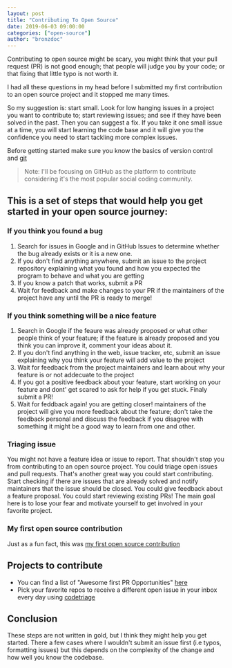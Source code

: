 ```yaml
---
layout: post
title: "Contributing To Open Source"
date: 2019-06-03 09:00:00
categories: ["open-source"]
author: "bronzdoc"
---
```


Contributing to open source might be scary, you might think that your pull request (PR) is not good enough; that people will judge you by your code; or that fixing that little typo is not worth it.

I had all these questions in my head before I submitted my first contribution to an open source project and it stopped me many times.

<!--more-->

So my suggestion is: start small. Look for low hanging issues in a project you want to contribute to; start reviewing issues; and see if they have been solved in the past. Then you can suggest a fix. If you take it one small issue at a time, you will start learning the code base and it will give you the confidence you need to start tackling more complex issues.

Before getting started make sure you know the basics of version control and [git](https://git-scm.com/book/en/v1/Getting-Started-Git-Basics)

> Note: I'll be focusing on GitHub as the platform to contribute considering it's the most popular social coding community.

## This is a set of steps that would help you get started in your open source journey:

### If you think you found a bug

1. Search for issues in Google and in GitHub Issues to determine whether the bug already exists or it is a new one.
2. If you don't find anything anywhere, submit an issue to the project repository explaining what you found and how you expected the program to behave and what you are getting
3. If you know a patch that works, submit a PR
4. Wait for feedback and make changes to your PR if the maintainers of the project have any until the PR is ready to merge!

### If you think something will be a nice feature

1. Search in Google if the feaure was already proposed or what other people think of your feature; if the feature is already proposed and you think you can improve it, comment your ideas about it.
2. If you don't find anything in the web, issue tracker, etc, submit an issue explaining why you think your feature will add value to the project
3. Wait for feedback from the project maintainers and learn about why your feature is or not addecuate to the project
4. If you got a positive feedback about your feature, start working on your feature and dont' get scared to ask for help if you get stuck. Finaly submit a PR!
5. Wait for feddback again! you are getting closer! maintainers of the project will give you more feedback about the feature; don't take the feedback personal and discuss the feedback if you disagree with something it might be a good way to learn from one and other.

### Triaging issue

You might not have a feature idea or issue to report. That shouldn't stop you from contributing to an open source project. You could triage open issues and pull requests. That's another great way you could start contributing. Start checking if there are issues that are already solved and notify maintainers that the issue should be closed.  You could give feedback about a feature proposal. You could start reviewing existing PRs! The main goal here is to lose your fear and motivate yourself to get involved in your favorite project.

### My first open source contribution
Just as a fun fact, this was [my first open source contribution](https://github.com/plaidchat/plaidchat/pull/74)

## Projects to contribute

- You can find a list of "Awesome first PR Opportunities" [here](https://github.com/MunGell/awesome-for-beginners)
- Pick your favorite repos to receive a different open issue in your inbox every day using [codetriage](https://www.codetriage.com/)

## Conclusion

These steps are not written in gold, but I think they might help you get started.
There a few cases where I wouldn't submit an issue first (i.e typos, formatting issues)
but this depends on the complexity of the change and how well you know the codebase.
